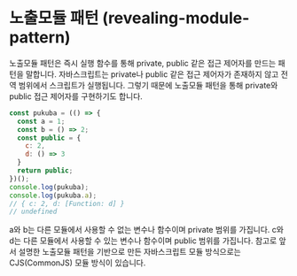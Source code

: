 # 노출모듈 패턴 (revealing-module-pattern)

노출모듈 패턴은 즉시 실행 함수를 통해 private, public 같은 접근 제어자를 만드는 패턴을 말합니다. 자바스크립트는 private나 public 같은 접근 제어자가 존재하지 않고 전역 범위에서 스크립트가 실행됩니다. 그렇기 때문에 노출모듈 패턴을 통해 private와 public 접근 제어자를 구현하기도 합니다.

```js
const pukuba = (() => {
  const a = 1;
  const b = () => 2;
  const public = {
    c: 2,
    d: () => 3
  }
  return public;
})();
console.log(pukuba);
console.log(pukuba.a);
// { c: 2, d: [Function: d] }
// undefined
```

a와 b는 다른 모듈에서 사용할 수 없는 변수나 함수이며 private 범위를 가집니다. c와 d는 다른 모듈에서 사용할 수 있는 변수나 함수이며 public 범위를 가집니다. 참고로 앞서 설명한 노출모듈 패턴을 기반으로 만든 자바스크립트 모듈 방식으로는 CJS(CommonJS) 모듈 방식이 있습니다.
